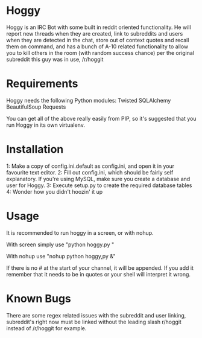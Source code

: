 Hoggy
=====

Hoggy is an IRC Bot with some built in reddit oriented functionality.  He will report new threads when they are created, link to subreddits and users when they are detected in the chat, store out of context quotes and recall them on command, and has a bunch of A-10 related functionality to allow you to kill others in the room (with random success chance) per the original subreddit this guy was in use, /r/hoggit

Requirements
====

Hoggy needs the following Python modules:
Twisted
SQLAlchemy
BeautifulSoup
Requests

You can get all of the above really easily from PIP, so it's suggested that you run Hoggy in its own virtualenv.

Installation
====

1: Make a copy of config.ini.default as config.ini, and open it in your favourite text editor.
2: Fill out config.ini, which should be fairly self explanatory. If you're using MySQL, make sure you create a database and user for Hoggy.
3: Execute setup.py to create the required database tables
4: Wonder how you didn't hoozin' it up

Usage
====

It is recommended to run hoggy in a screen, or with nohup.

With screen simply use "python hoggy.py <your channel> <logfile>"

With nohup use "nohup python hoggy,py <your channel> <logfile> &"

If there is no # at the start of your channel, it will be appended.  If you add it remember that it needs to be in quotes or your shell will interpret it wrong.

Known Bugs
====

There are some regex related issues with the subreddit and user linking,  subreddit's right now must be linked without the leading slash r/hoggit instead of /r/hoggit for example.
